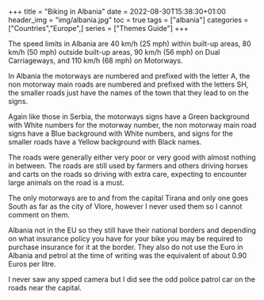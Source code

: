 +++
title = "Biking in Albania"
date = 2022-08-30T15:38:30+01:00
header_img = "img/albania.jpg"
toc = true
tags = ["albania"]
categories = ["Countries","Europe",]
series = ["Themes Guide"]
+++



The speed limits in Albania are 40 km/h (25 mph) within built-up areas, 80 km/h (50 mph) outside built-up areas, 90 km/h (56 mph) on Dual Carriageways, and 110 km/h (68 mph) on Motorways.

In Albania the motorways are numbered and prefixed with the letter A, the non motorway main roads are numbered and prefixed with the letters SH, the smaller roads just have the names of the town that they lead to on the signs.

Again like those in Serbia, the motorways signs have a Green background with White numbers for the motorway number, the non motorway main road signs have a Blue background with White numbers, and signs for the smaller roads have a Yellow background with Black names.

The roads were generally either very poor or very good with almost nothing in between. The roads are still used by farmers and others driving horses and carts on the roads so driving with extra care, expecting to encounter large animals on the road is a must.

The only motorways are to and from the capital Tirana and only one goes South as far as the city of Vlore, however I never used them so I cannot comment on them.

Albania not in the EU so they still have their national borders and depending on what insurance policy you have for your bike you may be required to purchase insurance for it at the border. They also do not use the Euro in Albania and petrol at the time of writing was the equivalent of about 0.90 Euros per litre. 

I never saw any spped camera but I did see the odd police patrol car on the roads near the capital.

